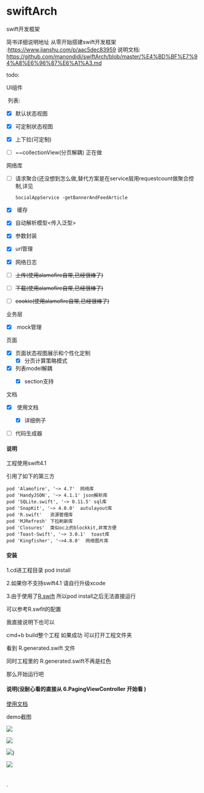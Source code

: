 # swiftArch

swift开发框架

简书详细说明地址 从零开始搭建swift开发框架 :https://www.jianshu.com/p/aac5dec83959
说明文档: https://github.com/manondidi/swiftArch/blob/master/%E4%BD%BF%E7%94%A8%E6%96%87%E6%A1%A3.md



todo:

UI组件 

​      列表: 

- [x] ​        默认状态视图
- [x] ​       可定制状态视图  
- [x] ​       上下拉(可定制) 

- [ ] ~~collectionView(分页解耦)  正在做

网络库

- [ ] ​              请求聚合(还没想到怎么做,替代方案是在service层用requestcount做聚合控制,详见

      SocialAppService -getBannerAndFeedArticle

- [x] ​               缓存

- [x] ​               自动解析模型<传入泛型>

- [x] ​               参数封装 

- [x] ​               url管理  

- [x] ​              网络日志

- [ ] ​             ~~上传(使用alamofire自带,已经很棒了)~~

- [ ] ​              ~~下载(使用alamofire自带,已经很棒了)~~

- [ ] ~~cookie(使用alamofire自带,已经很棒了)~~

业务层  

- [x] ​	         mock管理

页面

- [x] ​		页面状态视图展示和个性化定制
   - [x] ​分页计算策略模式  
- [x] 列表model解耦
  - [x] section支持



文档

- [x] ​		使用文档
   - [x] ​详细例子


- [ ] 代码生成器





#### 说明

工程使用swift4.1 

引用了如下的第三方 

    pod 'Alamofire', '~> 4.7'  网络库
    pod 'HandyJSON', '~> 4.1.1' json解析库
    pod 'SQLite.swift', '~> 0.11.5' sql库
    pod 'SnapKit', '~> 4.0.0'  autulayout库
    pod 'R.swift'   资源管理库
    pod 'MJRefresh' 下拉刷新库
    pod 'Closures'  类似oc上的blockkit,非常方便
    pod 'Toast-Swift', '~> 3.0.1'  toast库
    pod 'Kingfisher', '~>4.8.0'  网络图片库


#### 安装

1.cd进工程目录 pod install

2.如果你不支持swift4.1 请自行升级xcode

3.由于使用了[R.swift](https://github.com/mac-cain13/R.swift) 所以pod install之后无法直接运行

可以参考R.swfit的配置  

我直接说明下也可以

cmd+b build整个工程 如果成功 可以打开工程文件夹

看到 R.generated.swift 文件 

同时工程里的 R.generated.swift不再是红色

那么开始运行吧



#### 说明(没耐心看的直接从 6.PagingViewController 开始看 )

[使用文档](https://github.com/manondidi/swiftArch/blob/master/%E4%BD%BF%E7%94%A8%E6%96%87%E6%A1%A3.md)	



demo截图

![](https://raw.githubusercontent.com/manondidi/swiftArch/master/%E6%88%AA%E5%9B%BE/demo%E9%A6%96%E9%A1%B5.png)





![](https://raw.githubusercontent.com/manondidi/swiftArch/master/%E6%88%AA%E5%9B%BE/%E5%8A%A8%E6%80%81%E5%88%97%E8%A1%A8.png)



![](https://raw.githubusercontent.com/manondidi/swiftArch/master/%E6%88%AA%E5%9B%BE/%E6%9C%80%E6%96%B0%E6%B8%B8%E6%88%8F%E5%88%97%E8%A1%A8-section.png))









![](https://raw.githubusercontent.com/manondidi/swiftArch/master/%E6%88%AA%E5%9B%BE/%E8%AE%B0%E5%BF%86%E7%82%B9%E9%A6%96%E9%A1%B5.png)

 















​    

`







​    

##### 



 



